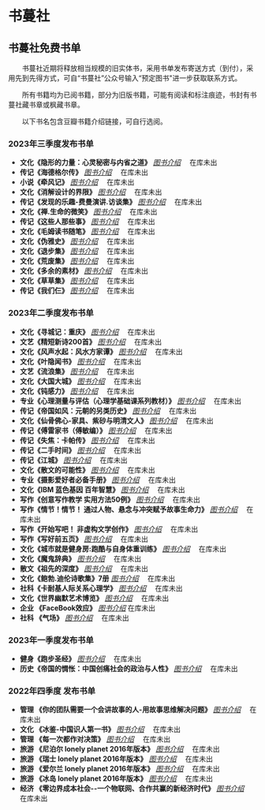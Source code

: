 # 书蔓社

## 书蔓社免费书单 ##

&ensp;&ensp;&ensp;&ensp;书蔓社近期将释放相当规模的旧实体书，采用书单发布寄送方式（到付），采用先到先得方式，可自“书蔓社”公众号输入“预定图书"进一步获取联系方式。

&ensp;&ensp;&ensp;&ensp;所有书籍均为已阅书籍，部分为旧版书籍，可能有阅读和标注痕迹，书封有书蔓社藏书章或枫藏书章。

&ensp;&ensp;&ensp;&ensp;以下书名包含豆瓣书籍介绍链接，可自行选阅。

### 2023年三季度发布书单 ###

- **文化《隐形的力量：心灵秘密与内省之道》** _[图书介绍](https://book.douban.com/subject/3932529/)_ &ensp;&ensp;在库未出
- **传记《海德格尔传》** _[图书介绍](https://book.douban.com/subject/1709907/)_ &ensp;&ensp;在库未出
- **小说《牵风记》** _[图书介绍](https://book.douban.com/subject/34969924/)_ &ensp;&ensp;在库未出
- **文化《消解设计的界限》** _[图书介绍](https://book.douban.com/subject/4720817/)_ &ensp;&ensp;在库未出
- **传记《发现的乐趣-费曼演讲.访谈集》** _[图书介绍](https://book.douban.com/subject/26776967/)_ &ensp;&ensp;在库未出
- **文化《禅.生命的微笑》** _[图书介绍](https://book.douban.com/subject/1007652/)_ &ensp;&ensp;在库未出
- **传记《这些人那些事》** _[图书介绍](https://book.douban.com/subject/6388661/)_ &ensp;&ensp;在库未出
- **文化《毛姆读书随笔》** _[图书介绍](https://book.douban.com/subject/1016429/)_ &ensp;&ensp;在库未出
- **文化《伪雅史》** _[图书介绍](https://book.douban.com/subject/5991773/)_ &ensp;&ensp;在库未出
- **文化《退步集》** _[图书介绍](https://book.douban.com/subject/1003284/)_ &ensp;&ensp;在库未出
- **文化《荒废集》** _[图书介绍](https://book.douban.com/subject/3333989/)_ &ensp;&ensp;在库未出
- **文化《多余的素材》** _[图书介绍](https://book.douban.com/subject/2287508/)_ &ensp;&ensp;在库未出
- **文化《草草集》** _[图书介绍](https://book.douban.com/subject/25804641/)_ &ensp;&ensp;在库未出
- **传记《我们仨》** _[图书介绍](https://book.douban.com/subject/1023045/)_ &ensp;&ensp;在库未出

### 2023年二季度发布书单 ###
- **文化《寻城记：重庆》** _[图书介绍](https://book.douban.com/subject/2025990/)_ &ensp;&ensp;在库未出
- **文艺《精短新诗200首》** _[图书介绍](https://book.douban.com/subject/3458377/)_ &ensp;&ensp;在库未出
- **文化《风声水起：风水方家谭》** _[图书介绍](https://book.douban.com/subject/2143461/)_ &ensp;&ensp;在库未出
- **文化《叶隐闻书》** _[图书介绍](https://book.douban.com/subject/2122399/)_ &ensp;&ensp;在库未出
- **文艺《流浪集》** _[图书介绍](https://book.douban.com/subject/4208780/)_ &ensp;&ensp;在库未出
- **文化《大国大城》** _[图书介绍](https://book.douban.com/subject/26824237/)_ &ensp;&ensp;在库未出
- **文化《钝感力》** _[图书介绍](https://book.douban.com/subject/2119843/)_ &ensp;&ensp;在库未出
- **专业《心理测量与评估（心理学基础课系列教材）》** _[图书介绍](https://book.douban.com/subject/1955415/)_ &ensp;&ensp;在库未出
- **传记《帝国如风：元朝的另类历史》** _[图书介绍](https://book.douban.com/subject/1891104/)_ &ensp;&ensp;在库未出
- **文化《仙骨佛心-家具、紫砂与明清文人》** _[图书介绍](https://book.douban.com/subject/4011281/)_ &ensp;&ensp;在库未出
- **传记《傅雷家书（傅敏编）》** _[图书介绍](https://book.douban.com/subject/4881264/)_ &ensp;&ensp;在库未出
- **传记《失焦：卡帕传》** _[图书介绍](https://book.douban.com/subject/10557523/)_ &ensp;&ensp;在库未出
- **传记《二手时间》** _[图书介绍](https://book.douban.com/subject/26704403/)_ &ensp;&ensp;在库未出
- **传记《江城》** _[图书介绍](https://book.douban.com/subject/7060185/)_ &ensp;&ensp;在库未出
- **文化《散文的可能性》** _[图书介绍](https://book.douban.com/subject/1973442/)_ &ensp;&ensp;在库未出
- **专业《摄影爱好者必备手册》** _[图书介绍](https://book.douban.com/subject/1214439/)_ &ensp;&ensp;在库未出
- **文化《IBM 蓝色基因 百年智慧》** _[图书介绍](https://book.douban.com/subject/6965594/)_ &ensp;&ensp;在库未出
- **写作《创意写作教学 实用方法50例》** _[图书介绍](https://book.douban.com/subject/25849697/)_ &ensp;&ensp;在库未出
- **写作《情节！情节！ 通过人物、悬念与冲突赋予故事生命力》** _[图书介绍](https://book.douban.com/subject/10834606/)_ &ensp;&ensp;在库未出
- **写作《开始写吧！ 非虚构文学创作》** _[图书介绍](https://book.douban.com/subject/5944388/)_ &ensp;&ensp;在库未出
- **写作《写好前五页》** _[图书介绍](https://book.douban.com/subject/20471352/)_ &ensp;&ensp;在库未出
- **文化《城市就是健身房:跑酷与自身体重训练》** _[图书介绍](https://book.douban.com/subject/26201055/)_ &ensp;&ensp;在库未出
- **文化《魔鬼辞典》** _[图书介绍](https://book.douban.com/subject/1013137/)_ &ensp;&ensp;在库未出
- **散文《祖先的深度》** _[图书介绍](https://book.douban.com/subject/1411107/)_ &ensp;&ensp;在库未出
- **文化《鲍勃.迪伦诗歌集》7册** _[图书介绍](https://book.douban.com/subject/27032027/)_ &ensp;&ensp;在库未出
- **社科《卡耐基人际关系心理学》** _[图书介绍](https://book.douban.com/subject/2338699/)_ &ensp;&ensp;在库未出
- **文化《世界幽默艺术博览》** _[图书介绍](https://book.douban.com/subject/1639295/)_ &ensp;&ensp;在库未出
- **企业 《FaceBook效应》** _[图书介绍](https://book.douban.com/subject/5313010/)_ 在库未出
-  **社科 《气场》** _[图书介绍](https://book.douban.com/subject/5325861/)_  &ensp;&ensp;在库未出


### 2023年一季度发布书单 ###

- **健身《跑步圣经》** _[图书介绍](https://book.douban.com/subject/26326484/)_ &ensp;&ensp;在库未出
- **历史《帝国的惆怅：中国创痛社会的政治与人性》** _[图书介绍](https://book.douban.com/subject/1421029/)_ &ensp;&ensp;在库未出

### 2022年四季度 发布书单 ###

- **管理 《你的团队需要一个会讲故事的人-用故事思维解决问题》** _[图书介绍](https://book.douban.com/subject/26780215/)_  &ensp;&ensp;在库未出
- **文化 《冰鉴-中国识人第一书》** _[图书介绍](https://book.douban.com/subject/6534729/)_   &ensp;&ensp;在库未出
- **管理 《每一次都作对决策》** _[图书介绍](https://book.douban.com/subject/1892895/)_  &ensp;&ensp;在库未出
- **旅游 《尼泊尔 lonely planet 2016年版本》**  _[图书介绍](https://book.douban.com/subject/26897889/)_  &ensp;&ensp;在库未出
- **旅游 《瑞士 lonely planet 2016年版本》**  _[图书介绍](https://book.douban.com/subject/30450328/)_  &ensp;&ensp;在库未出
- **旅游 《爱尔兰 lonely planet 2016年版本》**  _[图书介绍](https://book.douban.com/subject/27195756/)_  &ensp;&ensp;在库未出
- **旅游 《冰岛 lonely planet 2016年版本》**  _[图书介绍](https://book.douban.com/subject/30134993/)_  &ensp;&ensp;在库未出
- **经济 《零边界成本社会--一个物联网、合作共赢的新经济时代》**  _[图书介绍](https://book.douban.com/subject/25986746/)_  &ensp;&ensp;在库未出






[def]: https://book.douban.com/subject/26776967/
